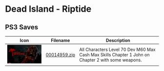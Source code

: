 # Dead Island - Riptide

## PS3 Saves

| Icon | Filename | Description |
|------|----------|-------------|
| ![Dead Island - Riptide](ICON0.PNG) | [00014959.zip](00014959.zip) | All Characters Level 70 Dev M60 Max Cash Max Skills Chapter 1 John on Chapter 2 with some weapons. |
